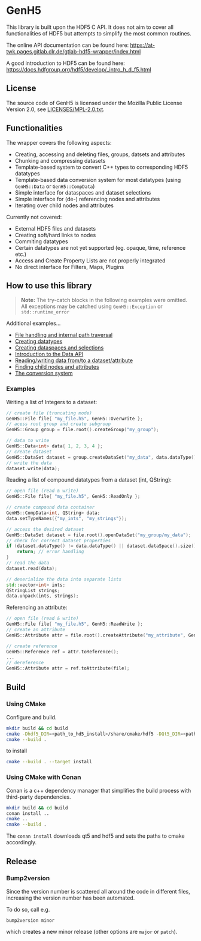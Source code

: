 <!--
SPDX-FileCopyrightText: 2023 German Aerospace Center (DLR)

SPDX-License-Identifier: MPL-2.0+
-->

# GenH5

This library is built upon the HDF5 C API. It does not aim to cover all functionalities of HDF5 but attempts to simplify the most common routines.

The online API documentation can be found here: https://at-twk.pages.gitlab.dlr.de/gtlab-hdf5-wrapper/index.html

A good introduction to HDF5 can be found here: https://docs.hdfgroup.org/hdf5/develop/_intro_h_d_f5.html

## License

The source code of GenH5 is licensed under the Mozilla Public License Version 2.0, see [LICENSES/MPL-2.0.txt](LICENSES/MPL-2.0.txt).

## Functionalities

The wrapper covers the following aspects:
 - Creating, accessing and deleting files, groups, datsets and attributes
 - Chunking and compressing datasets
 - Template-based system to convert C++ types to corresponding HDF5 datatypes
 - Template-based data conversion system for most datatypes (using `GenH5::Data` or `GenH5::CompData`)
 - Simple interface for dataspaces and dataset selections
 - Simple interface for (de-) referencing nodes and attributes
 - Iterating over child nodes and attributes

Currently not covered:
 - External HDF5 files and datasets
 - Creating soft/hard links to nodes
 - Commiting datatypes
 - Certain datatypes are not yet supported (eg. opaque, time, reference etc.)
 - Access and Create Property Lists are not properly integrated
 - No direct interface for Filters, Maps, Plugins

## How to use this library

> **Note:** The try-catch blocks in the following examples were omitted. All exceptions may be catched using `GenH5::Exception` or `std::runtime_error`

Additional examples...
- [File handling and internal path traversal](examples/file_handling_and_traversal.md)
- [Creating datatypes](examples/creating_datatypes.md)
- [Creating dataspaces and selections](examples/creating_dataspaces_and_selections.md)
- [Introduction to the Data API](examples/creating_data.md)
- [Reading/writing data from/to a dataset/attribute](examples/reading_and_writing_data.md)
- [Finding child nodes and attributes](examples/find_child_nodes.md)
- [The conversion system](examples/conversion_system.md)

### Examples

Writing a list of Integers to a dataset:
```c++
// create file (truncating mode)
GenH5::File file{ "my_file.h5", GenH5::Overwrite };
// acess root group and create subgroup
GenH5::Group group = file.root().createGroup("my_group");

// data to write
GenH5::Data<int> data{ 1, 2, 3, 4 };
// create dataset
GenH5::DataSet dataset = group.createDataSet("my_data", data.dataType(), data.dataSpace());
// write the data
dataset.write(data);
```

Reading a list of compound datatypes from a dataset (int, QString):
```c++
// open file (read & write)
GenH5::File file{ "my_file.h5", GenH5::ReadOnly };

// create compound data container
GenH5::CompData<int, QString> data;
data.setTypeNames({"my_ints", "my_strings"});

// access the desired dataset
GenH5::DataSet dataset = file.root().openDataSet("my_group/my_data");
// check for correct dataset properties
if (dataset.dataType() != data.dataType() || dataset.dataSpace().size() != 42) {
	return; // error handling
}
// read the data
dataset.read(data);

// deserialize the data into separate lists
std::vector<int> ints;
QStringList strings;
data.unpack(ints, strings);
```

Referencing an attribute:
```c++
// open file (read & write)
GenH5::File file{ "my_file.h5", GenH5::ReadWrite };
// create an attribute
GenH5::Attribute attr = file.root().createAttribute("my_attribute", GenH5::dataType<float>(), GenH5::DataSpace::Scalar);

// create reference
GenH5::Reference ref = attr.toReference();
...
// dereference
GenH5::Attribute attr = ref.toAttribute(file);
```

## Build

### Using CMake

Configure and build.

```bash
mkdir build && cd build
cmake -Dhdf5_DIR=<path_to_hd5_install>/share/cmake/hdf5 -DQt5_DIR=<path_to_qt5>/lib/cmake/Qt5 ..
cmake --build . 
```

to install 

```bash
cmake --build . --target install
```

### Using CMake with Conan

Conan is a c++ dependency manager that simplifies the build process with third-party dependencies.

```bash
mkdir build && cd build
conan install ..
cmake ..
cmake --build .
```

The `conan install` downloads qt5 and hdf5 and sets the paths to cmake accordingly.

## Release

### Bump2version

Since the version number is scattered all around the code in different files, increasing the version number has been automated.

To do so, call e.g.

```
bump2version minor
```

which creates a new minor release (other options are `major` or `patch`).
